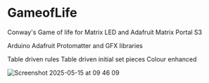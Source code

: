 # GameofLife
Conway's Game of life for Matrix LED and Adafruit Matrix Portal S3

Arduino
Adafruit Protomatter and GFX libraries

Table driven rules
Table driven initial set pieces
Colour enhanced

![Screenshot 2025-05-15 at 09 46 09](https://github.com/user-attachments/assets/8dc49c3b-cdf5-4f6b-88a2-bed34a4aeff8)
